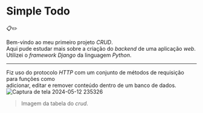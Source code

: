 <h1> Simple Todo </h1> 📋✏️

Bem-vindo ao meu primeiro projeto *CRUD*.  
Aqui pude estudar mais sobre a criação do *backend* de uma aplicação *web*.  
Utilizei o *framework Django* da linguagem *Python*.  
___
Fiz uso do protocolo *HTTP* com um conjunto de métodos de requisição para funções como  
adicionar, editar e remover conteúdo dentro de um banco de dados.
![Captura de tela 2024-05-12 235326](https://github.com/eniocharles/simple_todo/assets/120492104/0b002169-7563-4fdc-b500-9d725139a609)
> Imagem da tabela do *crud*.
